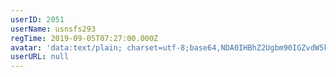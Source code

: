 ```yaml
---
userID: 2051
userName: usnsfs293
regTime: 2019-09-05T07:27:00.000Z
avatar: 'data:text/plain; charset=utf-8;base64,NDA0IHBhZ2Ugbm90IGZvdW5kCg=='
userURL: null
---
```



